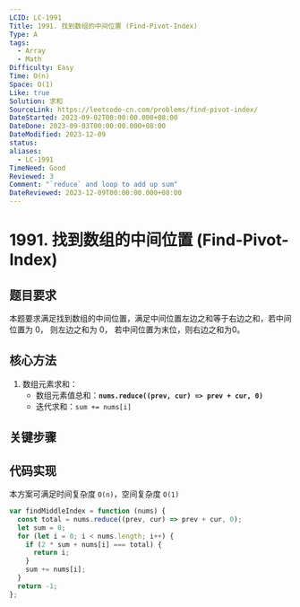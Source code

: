 ```yaml
---
LCID: LC-1991
Title: 1991. 找到数组的中间位置 (Find-Pivot-Index)
Type: A
tags:
  - Array
  - Math
Difficulty: Easy
Time: O(n)
Space: O(1)
Like: true
Solution: 求和
SourceLink: https://leetcode-cn.com/problems/find-pivot-index/
DateStarted: 2023-09-02T00:00:00.000+08:00
DateDone: 2023-09-03T00:00:00.000+08:00
DateModified: 2023-12-09
status: 
aliases:
  - LC-1991
TimeNeed: Good
Reviewed: 3
Comment: "`reduce` and loop to add up sum"
DateReviewed: 2023-12-09T00:00:00.000+08:00
---
```

# 1991. 找到数组的中间位置 (Find-Pivot-Index)
## 题目要求
本题要求满足找到数组的中间位置，满足中间位置左边之和等于右边之和，若中间位置为 0， 则左边之和为 0， 若中间位置为末位，则右边之和为0。
## 核心方法
1. 数组元素求和：
	- 数组元素值总和：**`nums.reduce((prev, cur) => prev + cur, 0)`**
	- 迭代求和：`sum += nums[i]`
## 关键步骤
## 代码实现
本方案可满足时间复杂度 `O(n)`，空间复杂度 `O(1)`
```js
var findMiddleIndex = function (nums) {
  const total = nums.reduce((prev, cur) => prev + cur, 0);
  let sum = 0;
  for (let i = 0; i < nums.length; i++) {
    if (2 * sum + nums[i] === total) {
      return i;
    }
    sum += nums[i];
  }
  return -1;
};
```
